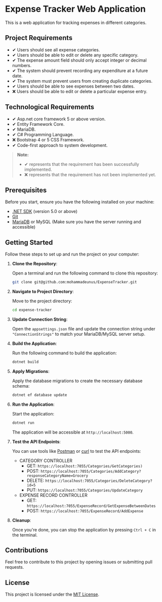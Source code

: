 # Expense Tracker Web Application

This is a web application for tracking expenses in different categories.

## Project Requirements

- ✔ Users should see all expense categories.
- ✔ Users should be able to edit or delete any specific category.
- ✔ The expense amount field should only accept integer or decimal numbers.
- ✔ The system should prevent recording any expenditure at a future date.
- ✔ The system must prevent users from creating duplicate categories.
- ✔ Users should be able to see expenses between two dates. 
- ❌ Users should be able to edit or delete a particular expense entry.


## Technological Requirements

- ✔ Asp.net core framework 5 or above version.
- ✔ Entity Framework Core.
- ✔ MariaDB.
- ✔ C# Programming Language.
- ❌ Bootstrap 4 or 5 CSS Framework.
- ✔ Code-first approach to system development.

> **Note:** 
> - ✔ represents that the requirement has been successfully implemented.
> - ❌ represents that the requirement has not been implemented yet.

## Prerequisites

Before you start, ensure you have the following installed on your machine:

- [.NET SDK](https://dotnet.microsoft.com/download) (version 5.0 or above)
- [Git](https://git-scm.com/downloads)
- [MariaDB](https://mariadb.org/download/) or MySQL (Make sure you have the server running and accessible)

## Getting Started

Follow these steps to set up and run the project on your computer:

1. **Clone the Repository**:

   Open a terminal and run the following command to clone this repository:

   ```bash
   git clone git@github.com:mohammadeunus/ExpenseTracker.git
   ```

2. **Navigate to Project Directory**:

   Move to the project directory:

   ```bash
   cd expense-tracker
   ```

3. **Update Connection String**:

   Open the `appsettings.json` file and update the connection string under `"ConnectionStrings"` to match your MariaDB/MySQL server setup.

4. **Build the Application**:

   Run the following command to build the application:

   ```bash
   dotnet build
   ```

5. **Apply Migrations**:

   Apply the database migrations to create the necessary database schema:

   ```bash
   dotnet ef database update
   ```

6. **Run the Application**:

   Start the application:

   ```bash
   dotnet run
   ```

   The application will be accessible at `http://localhost:5000`.

7. **Test the API Endpoints**:

   You can use tools like [Postman](https://www.postman.com/downloads/) or [curl](https://curl.se/download.html) to test the API endpoints:
   - CATEGORY CONTROLLER
      - GET: `https://localhost:7055/Categories/GetCategories)`
      - POST: `https://localhost:7055/Categories/AddCategory?responseCategoryName=Grocery`
      - DELETE: `https://localhost:7055/Categories/DeleteCategory?id=5`
      - PUT: `https://localhost:7055/Categories/UpdateCategory`
   - EXPENSE RECORD CONTROLLER
      - GET: `https://localhost:7055/ExpenseRecord/GetExpenseBetweenDates`
      - POST: `https://localhost:7055/ExpenseRecord/AddExpense`
     
9. **Cleanup**:

   Once you're done, you can stop the application by pressing `Ctrl + C` in the terminal.

## Contributions

Feel free to contribute to this project by opening issues or submitting pull requests.

## License

This project is licensed under the [MIT License](LICENSE).
